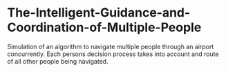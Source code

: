 # The-Intelligent-Guidance-and-Coordination-of-Multiple-People
Simulation of an algorithm to navigate multiple people through an airport concurrently. Each persons decision process takes into account and route of all other people being navigated.
